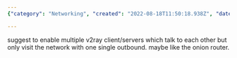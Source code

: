 ```yaml
---
{"category": "Networking", "created": "2022-08-18T11:50:18.938Z", "date": "2022-08-18 11:50:18", "description": "This proposal aims to enhance the efficiency of communication by allowing the use of multiple V2Ray clients and servers, while also utilizing a single outbound network, similar to how the onion router operates.", "modified": "2022-08-18T11:59:54.141Z", "tags": ["anonymous", "onion router", "v2ray", "vpn"], "title": "A good/bad proposal on v2ray"}

---
```


suggest to enable multiple v2ray client/servers which talk to each other but only visit the network with one single outbound. maybe like the onion router.
